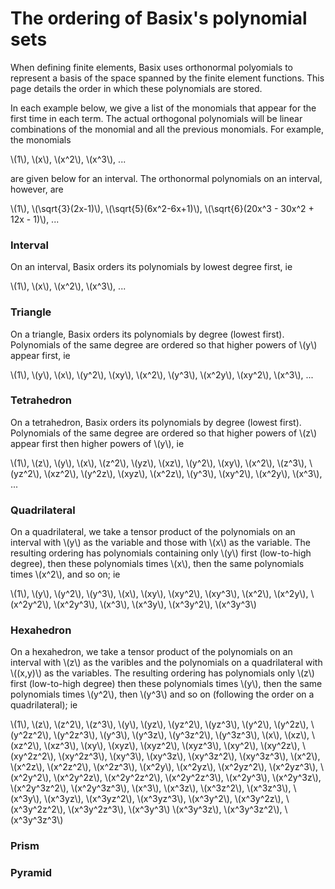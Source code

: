 # The ordering of Basix's polynomial sets
When defining finite elements, Basix uses orthonormal polyomials to represent
a basis of the space spanned by the finite element functions. This page
details the order in which these polynomials are stored.

In each example below, we give a list of the monomials that appear for the
first time in each term. The actual orthogonal polynomials will be linear
combinations of the monomial and all the previous monomials. For example,
the monomials

\\(1\\),
\\(x\\),
\\(x^2\\),
\\(x^3\\),
...

are given below for an interval. The orthonormal polynomials on an interval,
however, are

\\(1\\),
\\(\\sqrt{3}(2x-1)\\),
\\(\\sqrt{5}(6x^2-6x+1)\\),
\\(\\sqrt{6}(20x^3 - 30x^2 + 12x - 1)\\),
...


### Interval
On an interval, Basix orders its polynomials by lowest degree first, ie

\\(1\\),
\\(x\\),
\\(x^2\\),
\\(x^3\\),
...

### Triangle
On a triangle, Basix orders its polynomials by degree (lowest first).
Polynomials of the same degree are ordered so that higher powers of \\(y\\)
appear first, ie

\\(1\\),
\\(y\\),
\\(x\\),
\\(y^2\\),
\\(xy\\),
\\(x^2\\),
\\(y^3\\),
\\(x^2y\\),
\\(xy^2\\),
\\(x^3\\),
...

### Tetrahedron
On a tetrahedron, Basix orders its polynomials by degree (lowest first).
Polynomials of the same degree are ordered so that higher powers of \\(z\\)
appear first then higher powers of \\(y\\), ie

\\(1\\),
\\(z\\),
\\(y\\),
\\(x\\),
\\(z^2\\),
\\(yz\\),
\\(xz\\),
\\(y^2\\),
\\(xy\\),
\\(x^2\\),
\\(z^3\\),
\\(yz^2\\),
\\(xz^2\\),
\\(y^2z\\),
\\(xyz\\),
\\(x^2z\\),
\\(y^3\\),
\\(xy^2\\),
\\(x^2y\\),
\\(x^3\\),
...

### Quadrilateral
On a quadrilateral, we take a tensor product of the polynomials on an
interval with \\(y\\) as the variable and those with \\(x\\) as the variable.
The resulting ordering has polynomials containing only \\(y\\) first
(low-to-high degree), then these polynomials times \\(x\\), then the same
polynomials times \\(x^2\\), and so on; ie

\\(1\\),
\\(y\\),
\\(y^2\\),
\\(y^3\\),
\\(x\\),
\\(xy\\),
\\(xy^2\\),
\\(xy^3\\),
\\(x^2\\),
\\(x^2y\\),
\\(x^2y^2\\),
\\(x^2y^3\\),
\\(x^3\\),
\\(x^3y\\),
\\(x^3y^2\\),
\\(x^3y^3\\)

### Hexahedron
On a hexahedron, we take a tensor product of the polynomials on an interval
with \\(z\\) as the varibles and the polynomials on a quadrilateral with
\\((x,y)\\) as the variables. The resulting ordering has polynomials
only \\(z\\) first (low-to-high degree) then these polynomials times \\(y\\),
then the same polynomials times \\(y^2\\), then \\(y^3\\) and so on (following
the order on a quadrilateral); ie

\\(1\\),
\\(z\\),
\\(z^2\\),
\\(z^3\\),
\\(y\\),
\\(yz\\),
\\(yz^2\\),
\\(yz^3\\),
\\(y^2\\),
\\(y^2z\\),
\\(y^2z^2\\),
\\(y^2z^3\\),
\\(y^3\\),
\\(y^3z\\),
\\(y^3z^2\\),
\\(y^3z^3\\),
\\(x\\),
\\(xz\\),
\\(xz^2\\),
\\(xz^3\\),
\\(xy\\),
\\(xyz\\),
\\(xyz^2\\),
\\(xyz^3\\),
\\(xy^2\\),
\\(xy^2z\\),
\\(xy^2z^2\\),
\\(xy^2z^3\\),
\\(xy^3\\),
\\(xy^3z\\),
\\(xy^3z^2\\),
\\(xy^3z^3\\),
\\(x^2\\),
\\(x^2z\\),
\\(x^2z^2\\),
\\(x^2z^3\\),
\\(x^2y\\),
\\(x^2yz\\),
\\(x^2yz^2\\),
\\(x^2yz^3\\),
\\(x^2y^2\\),
\\(x^2y^2z\\),
\\(x^2y^2z^2\\),
\\(x^2y^2z^3\\),
\\(x^2y^3\\),
\\(x^2y^3z\\),
\\(x^2y^3z^2\\),
\\(x^2y^3z^3\\),
\\(x^3\\),
\\(x^3z\\),
\\(x^3z^2\\),
\\(x^3z^3\\),
\\(x^3y\\),
\\(x^3yz\\),
\\(x^3yz^2\\),
\\(x^3yz^3\\),
\\(x^3y^2\\),
\\(x^3y^2z\\),
\\(x^3y^2z^2\\),
\\(x^3y^2z^3\\),
\\(x^3y^3\\)
\\(x^3y^3z\\),
\\(x^3y^3z^2\\),
\\(x^3y^3z^3\\)

### Prism

### Pyramid

